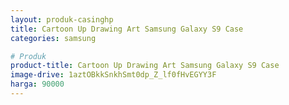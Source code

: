 ```yaml
---
layout: produk-casinghp
title: Cartoon Up Drawing Art Samsung Galaxy S9 Case
categories: samsung

# Produk
product-title: Cartoon Up Drawing Art Samsung Galaxy S9 Case
image-drive: 1aztOBkkSnkhSmt0dp_Z_lf0fHvEGYY3F
harga: 90000
---
```

